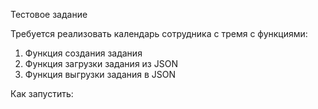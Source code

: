 Тестовое задание

Требуется реализовать календарь сотрудника с тремя с функциями:
1. Функция создания задания
2. Функция загрузки задания из JSON
3. Функция выгрузки задания в JSON


Как запустить:
